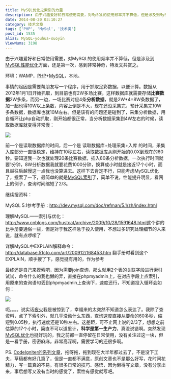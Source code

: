 ```yaml
---
title: MySQL优化之索引的力量
description: 由于兴趣爱好和日常使用需要，对MySQL的使用频率并不算低，但是涉及到MySQL性能优化方面，还是第一次，感到非常神奇，特发文共赏之。环境：WAMP，PHP+MySQL，本地。事情的起因是需要帮朋友写一个程序，用于抓取足彩数据，以便计算。数据从2012年1月1日开始抓取，到目前也有2W多场比赛，这样数据库就需要存储比赛数据2W多条，而另一边，一场比赛对应4条分析数据，就是2W*4=8W条数据了，加
date: 2014-08-20 03:10:27
category: 技术文章
tags: ['PHP', 'MySql', '技术类']
post_id: 1535
alias: MySQL-youhua-suoyin
ViewNums: 3198
---
```


由于兴趣爱好和日常使用需要，对MySQL的使用频率并不算低，但是涉及到[MySQL性能优化](/blog/mysql-youhua-suoyin)方面，还是第一次，感到非常神奇，特发文共赏之。

环境：WAMP，[PHP](/tags/PHP)+[MySQL](/tags/MySql)，本地。

事情的起因是需要帮朋友写一个程序，用于抓取足彩数据，以便计算。数据从2012年1月1日开始抓取，到目前也有2W多场比赛，这样数据库就需要存储**比赛数据**2W多条，而另一边，一场比赛对应4条**分析数据**，就是2W*4=8W条数据了，加一起也得10W以上条数，内容上倒是不大，现在还没采集完，预计采集完10W多条数据，数据库也就10M左右。但是该有的问题还是碰到了，采集分析数据，用自循环让php自动抓取，刚开始都很正常，当分析数据采集到4W左右的时候，读取数据库就变得非常慢：

[![](/upload/mysql-youhua-suoyin-man.jpg)](/blog/mysql-youhua-suoyin)

前一个是读取数据库的时间，后一个是 读取数据库+处理采集+入库 的时间，采集入库部分一直很稳定，维持在10秒左右，读取数据库从刚开始的0.0X到现在的60秒。要知道我一次也就处理20条比赛数据，插入80条分析数据，一次执行时间就要1分钟，8W分析数据我就要花费1000分钟，换算成小时就是接近17个小时，而且越往后越慢这一点我也没算进去。这样下去肯定不行，只能考虑MySQL优化了，搜索了一下，最简单的就是[MySQL索引](/blog/mysql-youhua-suoyin)了，简单不说，性能提升明显，看网上的例子，查询时间缩短了2/3。

继续搜资料：

MySQL 5.1参考手册：<http://dev.mysql.com/doc/refman/5.1/zh/index.html>

理解MySQL——索引与优化：<http://www.cnblogs.com/hustcat/archive/2009/10/28/1591648.html>这个讲的比手册要通俗一些，但是对于我这样急于投入使用，不想过多研究处理细节的人来说，就有点啰嗦了

详解MySQL中EXPLAIN解释命令：<http://database.51cto.com/art/200912/168453.htm>
翻手册时看到这个EXPLAIN，顺手搜了下，感觉挺有用的，作为参考

最终还是自己来摸索吧，因为需要join查询，那么就用2个表的关联字段进行索引试试，命令什么的我也懒的弄，直接在phpmyadmin上，在对应字段上点索引，用原来的查询语句丢到phpmyadmin上查询下，速度还行，不知道投入循环会如何：

[![](/upload/mysql-youhua-suoyin-kuai.jpg)](/blog/mysql-youhua-suoyin)

呃。。。。说实话[夜火](http://www.15897.com/)我是被惊到了，幸福来的太突然不知道怎么表达了。我除了查资料，点了下索引外，就几乎没动什么东西，查询速度直接从要命的60多秒，缩短到0.05秒，执行速度还是10秒左右。这差距，可不止网上说的2/3了，想想之前估算的17个小时，简直不可以道里计，**科学是第一生产力**，真没说错啊。突然发现[MySQL优化](/blog/mysql-youhua-suoyin)也挺好玩的，我之前都一直停留在日常使用，没有关注过这一块，但是一看手册，密密麻麻，非常高深啊，需要学习的还很多啊。

PS. [CodeIgniter的系列文章](/blog/yehuo-ci-xu-mulu)，拖呀拖，拖到现在大半年都过去了，不是没下工夫，草稿都有好几篇了，但是一直都不满意，原创文章也不是那么好写，花时间花精力，写一篇真的不易。有很多日常的技巧、感悟，因为懒得写文章，没有分享出来，事后想写又没有当时的感觉了，索性有感觉就写吧。

